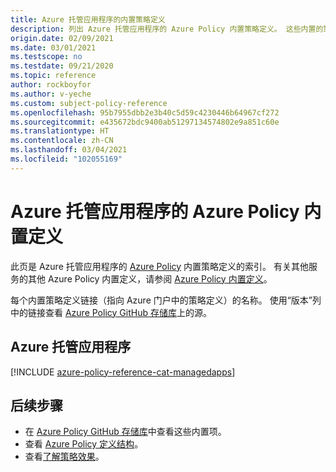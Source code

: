 ```yaml
---
title: Azure 托管应用程序的内置策略定义
description: 列出 Azure 托管应用程序的 Azure Policy 内置策略定义。 这些内置的策略定义提供了管理 Azure 资源的常用方法。
origin.date: 02/09/2021
ms.date: 03/01/2021
ms.testscope: no
ms.testdate: 09/21/2020
ms.topic: reference
author: rockboyfor
ms.author: v-yeche
ms.custom: subject-policy-reference
ms.openlocfilehash: 95b7955dbb2e3b40c5d59c4230446b64967cf272
ms.sourcegitcommit: e435672bdc9400ab51297134574802e9a851c60e
ms.translationtype: HT
ms.contentlocale: zh-CN
ms.lasthandoff: 03/04/2021
ms.locfileid: "102055169"
---
```

<!--Verified successfully-->
<!--CORRECT AS Azure managed applications to meet Scorecard reqirement-->
# <a name="azure-policy-built-in-definitions-for-azure-managed-applications"></a>Azure 托管应用程序的 Azure Policy 内置定义

<!--CORRECT ON FOR ANOTHER TO MEET SCORECARD REQIREMENT-->

此页是 Azure 托管应用程序的 [Azure Policy](../../governance/policy/overview.md) 内置策略定义的索引。 有关其他服务的其他 Azure Policy 内置定义，请参阅 [Azure Policy 内置定义](../../governance/policy/samples/built-in-policies.md)。

每个内置策略定义链接（指向 Azure 门户中的策略定义）的名称。 使用“版本”列中的链接查看 [Azure Policy GitHub 存储库](https://github.com/Azure/azure-policy)上的源。

## <a name="azure-managed-applications"></a>Azure 托管应用程序

[!INCLUDE [azure-policy-reference-cat-managedapps](../../../includes/policy/reference/bycat/policies-managed-application.md)]

## <a name="next-steps"></a>后续步骤

- 在 [Azure Policy GitHub 存储库](https://github.com/Azure/azure-policy)中查看这些内置项。
- 查看 [Azure Policy 定义结构](../../governance/policy/concepts/definition-structure.md)。
- 查看[了解策略效果](../../governance/policy/concepts/effects.md)。

<!--Update_Description: update meta properties, wording update, update link-->